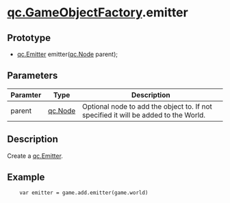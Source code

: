 # [qc.GameObjectFactory](GameObjectFactory.md).emitter

## Prototype
* [qc.Emitter](CEmitter.md) emitter([qc.Node](CNode.md) parent);

## Parameters
| Paramter | Type | Description |
| ----------- | ----------- | ----------- |
| parent | [qc.Node](CNode.md) |  Optional node to add the object to. If not specified it will be added to the World. |

## Description
Create a [qc.Emitter](CEmitter.md).

## Example
````
    var emitter = game.add.emitter(game.world)
````
